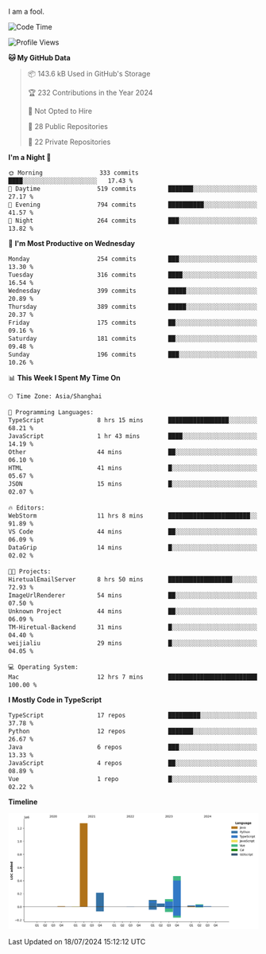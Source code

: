 I am a fool.

<!--START_SECTION:waka-->
![Code Time](http://img.shields.io/badge/Code%20Time-1%2C562%20hrs%2045%20mins-blue)

![Profile Views](http://img.shields.io/badge/Profile%20Views-0-blue)

**🐱 My GitHub Data** 

> 📦 143.6 kB Used in GitHub's Storage 
 > 
> 🏆 232 Contributions in the Year 2024
 > 
> 🚫 Not Opted to Hire
 > 
> 📜 28 Public Repositories 
 > 
> 🔑 22 Private Repositories 
 > 
**I'm a Night 🦉** 

```text
🌞 Morning                333 commits         ████░░░░░░░░░░░░░░░░░░░░░   17.43 % 
🌆 Daytime                519 commits         ███████░░░░░░░░░░░░░░░░░░   27.17 % 
🌃 Evening                794 commits         ██████████░░░░░░░░░░░░░░░   41.57 % 
🌙 Night                  264 commits         ███░░░░░░░░░░░░░░░░░░░░░░   13.82 % 
```
📅 **I'm Most Productive on Wednesday** 

```text
Monday                   254 commits         ███░░░░░░░░░░░░░░░░░░░░░░   13.30 % 
Tuesday                  316 commits         ████░░░░░░░░░░░░░░░░░░░░░   16.54 % 
Wednesday                399 commits         █████░░░░░░░░░░░░░░░░░░░░   20.89 % 
Thursday                 389 commits         █████░░░░░░░░░░░░░░░░░░░░   20.37 % 
Friday                   175 commits         ██░░░░░░░░░░░░░░░░░░░░░░░   09.16 % 
Saturday                 181 commits         ██░░░░░░░░░░░░░░░░░░░░░░░   09.48 % 
Sunday                   196 commits         ███░░░░░░░░░░░░░░░░░░░░░░   10.26 % 
```


📊 **This Week I Spent My Time On** 

```text
🕑︎ Time Zone: Asia/Shanghai

💬 Programming Languages: 
TypeScript               8 hrs 15 mins       █████████████████░░░░░░░░   68.21 % 
JavaScript               1 hr 43 mins        ████░░░░░░░░░░░░░░░░░░░░░   14.19 % 
Other                    44 mins             ██░░░░░░░░░░░░░░░░░░░░░░░   06.10 % 
HTML                     41 mins             █░░░░░░░░░░░░░░░░░░░░░░░░   05.67 % 
JSON                     15 mins             █░░░░░░░░░░░░░░░░░░░░░░░░   02.07 % 

🔥 Editors: 
WebStorm                 11 hrs 8 mins       ███████████████████████░░   91.89 % 
VS Code                  44 mins             ██░░░░░░░░░░░░░░░░░░░░░░░   06.09 % 
DataGrip                 14 mins             █░░░░░░░░░░░░░░░░░░░░░░░░   02.02 % 

🐱‍💻 Projects: 
HiretualEmailServer      8 hrs 50 mins       ██████████████████░░░░░░░   72.93 % 
ImageUrlRenderer         54 mins             ██░░░░░░░░░░░░░░░░░░░░░░░   07.50 % 
Unknown Project          44 mins             ██░░░░░░░░░░░░░░░░░░░░░░░   06.09 % 
TM-Hiretual-Backend      31 mins             █░░░░░░░░░░░░░░░░░░░░░░░░   04.40 % 
weijialiu                29 mins             █░░░░░░░░░░░░░░░░░░░░░░░░   04.05 % 

💻 Operating System: 
Mac                      12 hrs 7 mins       █████████████████████████   100.00 % 
```

**I Mostly Code in TypeScript** 

```text
TypeScript               17 repos            █████████░░░░░░░░░░░░░░░░   37.78 % 
Python                   12 repos            ███████░░░░░░░░░░░░░░░░░░   26.67 % 
Java                     6 repos             ███░░░░░░░░░░░░░░░░░░░░░░   13.33 % 
JavaScript               4 repos             ██░░░░░░░░░░░░░░░░░░░░░░░   08.89 % 
Vue                      1 repo              █░░░░░░░░░░░░░░░░░░░░░░░░   02.22 % 
```



**Timeline**

![Lines of Code chart](https://raw.githubusercontent.com/VeejaLiu/VeejaLiu/master/assets/bar_graph.png)


 Last Updated on 18/07/2024 15:12:12 UTC
<!--END_SECTION:waka-->
